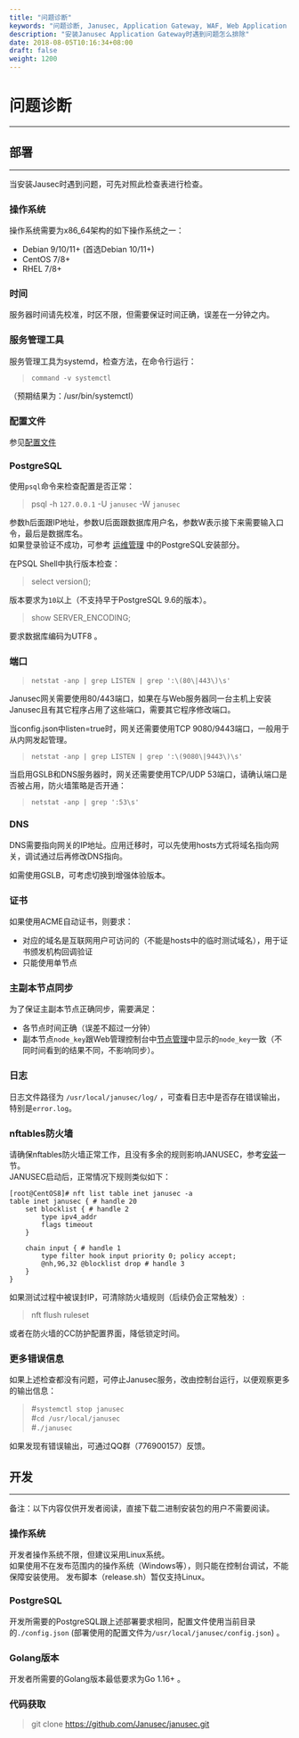 ```yaml
---
title: "问题诊断"
keywords: "问题诊断, Janusec, Application Gateway, WAF, Web Application Firewall"
description: "安装Janusec Application Gateway时遇到问题怎么排除"
date: 2018-08-05T10:16:34+08:00
draft: false
weight: 1200
---
```


# 问题诊断
---

## 部署
---

当安装Jausec时遇到问题，可先对照此检查表进行检查。

### 操作系统

操作系统需要为x86_64架构的如下操作系统之一：  

* Debian 9/10/11+  (首选Debian 10/11+)   
* CentOS 7/8+  
* RHEL 7/8+  


### 时间

服务器时间请先校准，时区不限，但需要保证时间正确，误差在一分钟之内。  

### 服务管理工具

服务管理工具为systemd，检查方法，在命令行运行： 

> `command -v systemctl`   

（预期结果为：/usr/bin/systemctl） 

### 配置文件

参见[配置文件](/cn/configuration/)  

### PostgreSQL

使用`psql`命令来检查配置是否正常：  

> psql -h `127.0.0.1` -U `janusec` -W `janusec`  

参数h后面跟IP地址，参数U后面跟数据库用户名，参数W表示接下来需要输入口令，最后是数据库名。  
如果登录验证不成功，可参考 [运维管理](/cn/operation-management) 中的PostgreSQL安装部分。

在PSQL Shell中执行版本检查：  

> select version();  

版本要求为`10`以上（不支持早于PostgreSQL 9.6的版本）。  

> show SERVER_ENCODING;  

要求数据库编码为UTF8 。  

### 端口

> `netstat -anp | grep LISTEN | grep ':\(80\|443\)\s'`  

Janusec网关需要使用80/443端口，如果在与Web服务器同一台主机上安装Janusec且有其它程序占用了这些端口，需要其它程序修改端口。  

当config.json中listen=true时，网关还需要使用TCP 9080/9443端口，一般用于从内网发起管理。  

> `netstat -anp | grep LISTEN | grep ':\(9080\|9443\)\s'`  

当启用GSLB和DNS服务器时，网关还需要使用TCP/UDP 53端口，请确认端口是否被占用，防火墙策略是否开通：    

> `netstat -anp | grep ':53\s'`  

### DNS

DNS需要指向网关的IP地址。应用迁移时，可以先使用hosts方式将域名指向网关，调试通过后再修改DNS指向。   

如需使用GSLB，可考虑切换到增强体验版本。   

### 证书  

如果使用ACME自动证书，则要求：   

* 对应的域名是互联网用户可访问的（不能是hosts中的临时测试域名），用于证书颁发机构回调验证    
* 只能使用单节点   


### 主副本节点同步

为了保证主副本节点正确同步，需要满足：  

* 各节点时间正确（误差不超过一分钟）  
* 副本节点`node_key`跟Web管理控制台中[节点管理](/cn/node-management)中显示的`node_key`一致（不同时间看到的结果不同，不影响同步）。  

### 日志

日志文件路径为 `/usr/local/janusec/log/` ，可查看日志中是否存在错误输出，特别是`error.log`。   

### nftables防火墙

请确保nftables防火墙正常工作，且没有多余的规则影响JANUSEC，参考[安装](/cn/installation/)一节。  
JANUSEC启动后，正常情况下规则类似如下： 
 
```
[root@CentOS8]# nft list table inet janusec -a
table inet janusec { # handle 20
	set blocklist { # handle 2
		type ipv4_addr
		flags timeout
	}

	chain input { # handle 1
		type filter hook input priority 0; policy accept;
		@nh,96,32 @blocklist drop # handle 3
	}
}

```

如果测试过程中被误封IP，可清除防火墙规则（后续仍会正常触发）:   

> nft flush ruleset   

或者在防火墙的CC防护配置界面，降低锁定时间。  
  
### 更多错误信息  

如果上述检查都没有问题，可停止Janusec服务，改由控制台运行，以便观察更多的输出信息：  

> #`systemctl stop janusec`  
> #`cd /usr/local/janusec`  
> #`./janusec`  

如果发现有错误输出，可通过QQ群（776900157）反馈。  
  

## 开发

---

备注：以下内容仅供开发者阅读，直接下载二进制安装包的用户不需要阅读。

### 操作系统

开发者操作系统不限，但建议采用Linux系统。  
如果使用不在发布范围内的操作系统（Windows等），则只能在控制台调试，不能保障安装使用。
发布脚本（release.sh）暂仅支持Linux。  

### PostgreSQL

开发所需要的PostgreSQL跟上述部署要求相同，配置文件使用当前目录的`./config.json` (部署使用的配置文件为`/usr/local/janusec/config.json`) 。

### Golang版本

开发者所需要的Golang版本最低要求为Go 1.16+ 。  

### 代码获取

> git clone https://github.com/Janusec/janusec.git  




